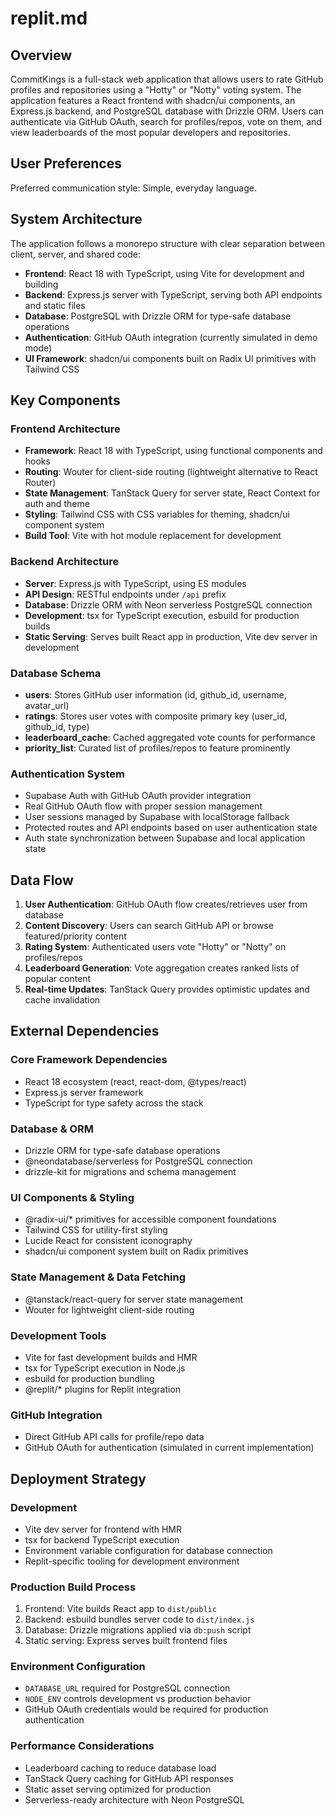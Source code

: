 # replit.md

## Overview

CommitKings is a full-stack web application that allows users to rate GitHub profiles and repositories using a "Hotty" or "Notty" voting system. The application features a React frontend with shadcn/ui components, an Express.js backend, and PostgreSQL database with Drizzle ORM. Users can authenticate via GitHub OAuth, search for profiles/repos, vote on them, and view leaderboards of the most popular developers and repositories.

## User Preferences

Preferred communication style: Simple, everyday language.

## System Architecture

The application follows a monorepo structure with clear separation between client, server, and shared code:

- **Frontend**: React 18 with TypeScript, using Vite for development and building
- **Backend**: Express.js server with TypeScript, serving both API endpoints and static files
- **Database**: PostgreSQL with Drizzle ORM for type-safe database operations
- **Authentication**: GitHub OAuth integration (currently simulated in demo mode)
- **UI Framework**: shadcn/ui components built on Radix UI primitives with Tailwind CSS

## Key Components

### Frontend Architecture
- **Framework**: React 18 with TypeScript, using functional components and hooks
- **Routing**: Wouter for client-side routing (lightweight alternative to React Router)
- **State Management**: TanStack Query for server state, React Context for auth and theme
- **Styling**: Tailwind CSS with CSS variables for theming, shadcn/ui component system
- **Build Tool**: Vite with hot module replacement for development

### Backend Architecture
- **Server**: Express.js with TypeScript, using ES modules
- **API Design**: RESTful endpoints under `/api` prefix
- **Database**: Drizzle ORM with Neon serverless PostgreSQL connection
- **Development**: tsx for TypeScript execution, esbuild for production builds
- **Static Serving**: Serves built React app in production, Vite dev server in development

### Database Schema
- **users**: Stores GitHub user information (id, github_id, username, avatar_url)
- **ratings**: Stores user votes with composite primary key (user_id, github_id, type)
- **leaderboard_cache**: Cached aggregated vote counts for performance
- **priority_list**: Curated list of profiles/repos to feature prominently

### Authentication System
- Supabase Auth with GitHub OAuth provider integration
- Real GitHub OAuth flow with proper session management
- User sessions managed by Supabase with localStorage fallback
- Protected routes and API endpoints based on user authentication state
- Auth state synchronization between Supabase and local application state

## Data Flow

1. **User Authentication**: GitHub OAuth flow creates/retrieves user from database
2. **Content Discovery**: Users can search GitHub API or browse featured/priority content
3. **Rating System**: Authenticated users vote "Hotty" or "Notty" on profiles/repos
4. **Leaderboard Generation**: Vote aggregation creates ranked lists of popular content
5. **Real-time Updates**: TanStack Query provides optimistic updates and cache invalidation

## External Dependencies

### Core Framework Dependencies
- React 18 ecosystem (react, react-dom, @types/react)
- Express.js server framework
- TypeScript for type safety across the stack

### Database & ORM
- Drizzle ORM for type-safe database operations
- @neondatabase/serverless for PostgreSQL connection
- drizzle-kit for migrations and schema management

### UI Components & Styling
- @radix-ui/* primitives for accessible component foundations
- Tailwind CSS for utility-first styling
- Lucide React for consistent iconography
- shadcn/ui component system built on Radix primitives

### State Management & Data Fetching
- @tanstack/react-query for server state management
- Wouter for lightweight client-side routing

### Development Tools
- Vite for fast development builds and HMR
- tsx for TypeScript execution in Node.js
- esbuild for production bundling
- @replit/* plugins for Replit integration

### GitHub Integration
- Direct GitHub API calls for profile/repo data
- GitHub OAuth for authentication (simulated in current implementation)

## Deployment Strategy

### Development
- Vite dev server for frontend with HMR
- tsx for backend TypeScript execution
- Environment variable configuration for database connection
- Replit-specific tooling for development environment

### Production Build Process
1. Frontend: Vite builds React app to `dist/public`
2. Backend: esbuild bundles server code to `dist/index.js`
3. Database: Drizzle migrations applied via `db:push` script
4. Static serving: Express serves built frontend files

### Environment Configuration
- `DATABASE_URL` required for PostgreSQL connection
- `NODE_ENV` controls development vs production behavior
- GitHub OAuth credentials would be required for production authentication

### Performance Considerations
- Leaderboard caching to reduce database load
- TanStack Query caching for GitHub API responses
- Static asset serving optimized for production
- Serverless-ready architecture with Neon PostgreSQL